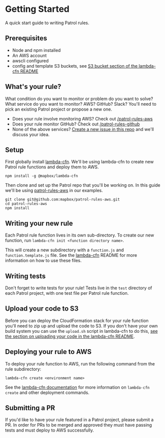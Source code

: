 # Getting Started

A quick start guide to writing Patrol rules.

## Prerequisites

* Node and npm installed
* An AWS account
* awscli configured
* config and template S3 buckets, see [S3 bucket section of the lambda-cfn README](https://github.com/mapbox/lambda-cfn#s3-buckets)

## What's your rule?

What condition do you want to monitor or problem do you want to solve? What service do you want to monitor? AWS? GitHub? Slack? You'll need to pick an existing Patrol project or propose a new one.

* Does your rule involve monitoring AWS? Check out [/patrol-rules-aws](https://github.com/mapbox/patrol-rules-aws)
* Does your rule monitor GitHub? Check out [/patrol-rules-github](https://github.com/mapbox/patrol-rules-github)
* None of the above services? [Create a new issue in this repo](https://github.com/mapbox/patrol/issues/new) and we'll discuss your idea.

## Setup

First globally install [lambda-cfn](https://github.com/mapbox/lambda-cfn). We'll be using lambda-cfn to create new Patrol rule functions and deploy them to AWS.

`npm install -g @mapbox/lambda-cfn`

Then clone and set up the Patrol repo that you'll be working on. In this guide we'll be using [patrol-rules-aws](https://github.com/mapbox/patrol-rules-aws) in our examples.

```
git clone git@github.com:mapbox/patrol-rules-aws.git
cd patrol-rules-aws
npm install
```

## Writing your new rule

Each Patrol rule function lives in its own sub-directory. To create our new function, run `lambda-cfn init <function directory name>`.

This will create a new subdirectory with a `function.js` and `function.template.js` file. See the [lambda-cfn](https://github.com/mapbox/lambda-cfn) README for more information on how to use these files.

## Writing tests

Don't forget to write tests for your rule! Tests live in the `test` directory of each Patrol project, with one test file per Patrol rule function.

## Upload your code to S3

Before you can deploy the CloudFormation stack for your rule function you'll need to zip up and upload the code to S3. If you don't have your own build system you can use the `upload.sh` script in lambda-cfn to do this, [see the section on uploading your code in the lambda-cfn README](https://github.com/mapbox/lambda-cfn#uploading-your-code-to-s3).

## Deploying your rule to AWS

To deploy your rule function to AWS, run the following command from the rule subdirectory:

`lambda-cfn create <environment name>`

See the [lambda-cfn documentation](https://github.com/mapbox/lambda-cfn#creating-the-cloudformation-stack) for more information on `lambda-cfn create` and other deployment commands.

## Submitting a PR

If you'd like to have your rule featured in a Patrol project, please submit a PR. In order for PRs to be merged and approved they must have passing tests and must deploy to AWS successfully. 